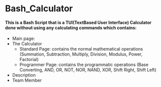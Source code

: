 # Bash_Calculator
#### This is a Bash Script that is a TUI(TextBased User Interface) Calculator done without using any calculating commands which contains:
- Main page:
- The Calculator
  - Standard Page: contains the normal mathematical operations 
      (Summation, Subtraction, Multiply, Division, Modulus, Power, Factorial) 
  - Programmer Page: contains the programmatic operations 
      (Base Converting, AND, OR, NOT, NOR, NAND, XOR, Shift Right, Shift Left)
- Description
- Team Member
